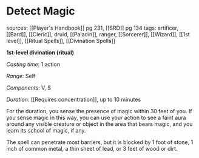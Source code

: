 # Detect Magic
sources: [[Player's Handbook]] pg 231, [[SRD]] pg 134
tags: artificer, [[Bard]], [[Cleric]], druid, [[Paladin]], ranger, [[Sorcerer]], [[Wizard]], [[1st level]], [[Ritual Spells]], [[Divination Spells]]

**1st-level divination (ritual)**

*Casting time*: 1 action

*Range*: Self

*Components*: V, S

*Duration*: [[Requires concentration]], up to 10 minutes

For the duration, you sense the presence of magic within 30 feet of you. If you sense magic in this way, you can use your action to see a faint aura around any visible creature or object in the area that bears magic, and you learn its school of magic, if any.

The spell can penetrate most barriers, but it is blocked by 1 foot of stone, 1 inch of common metal, a thin sheet of lead, or 3 feet of wood or dirt.
